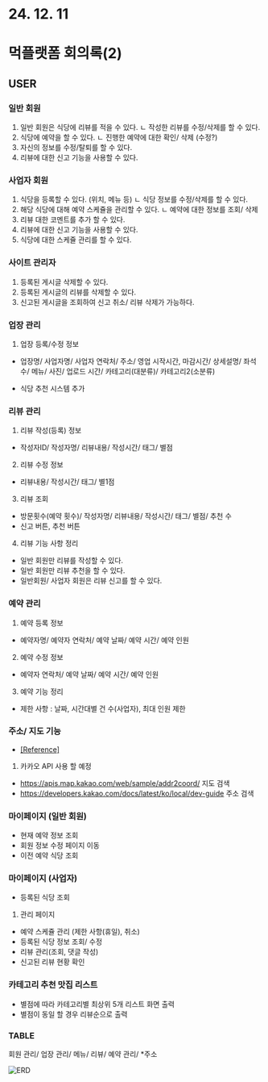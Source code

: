 # 24. 12. 11

# 먹플랫폼 회의록(2)

## USER

### 일반 회원
1) 일반 회원은 식당에 리뷰를 적을 수 있다.
ㄴ 작성한 리뷰를 수정/삭제를 할 수 있다.
2) 식당에 예약을 할 수 있다.
ㄴ 진행한 예약에 대한 확인/ 삭제 (수정?)
3) 자신의 정보를 수정/탈퇴를 할 수 있다.
4) 리뷰에 대한 신고 기능을 사용할 수 있다.


### 사업자 회원
1) 식당을 등록할 수 있다. (위치, 메뉴 등)
ㄴ 식당 정보를 수정/삭제를 할 수 있다.
2) 해당 식당에 대해 예약 스케쥴을 관리할 수 있다.
ㄴ 예약에 대한 정보를 조회/ 삭제
3) 리뷰 대한 코멘트를 추가 할 수 있다.
4) 리뷰에 대한 신고 기능을 사용할 수 있다.
5) 식당에 대한 스케쥴 관리를 할 수 있다.

### 사이트 관리자
1) 등록된 게시글 삭제할 수 있다.
2) 등록된 게시글의 리뷰를 삭제할 수 있다.
3) 신고된 게시글을 조회하여 신고 취소/ 리뷰 삭제가 가능하다.


### 업장 관리
1) 업장 등록/수정 정보
* 업장명/ 사업자명/ 사업자 연락처/ 주소/ 영업 시작시간, 마감시간/ 상세설명/ 좌석 수/ 메뉴/ 사진/ 업로드 시간/ 카테고리(대분류)/ 카테고리2(소분류)

* 식당 추천 시스템 추가


### 리뷰 관리
1) 리뷰 작성(등록) 정보
* 작성자ID/ 작성자명/ 리뷰내용/ 작성시간/ 태그/ 별점
2) 리뷰 수정 정보
* 리뷰내용/ 작성시간/ 태그/ 별1점
3) 리뷰 조회
* 방문횟수(예약 횟수)/ 작성자명/ 리뷰내용/ 작성시간/ 태그/ 별점/ 추천 수
* 신고 버튼, 추천 버튼 

4) 리뷰 기능 사항 정리
* 일반 회원만 리뷰를 작성할 수 있다.
* 일반 회원만 리뷰 추천을 할 수 있다.
* 일반회원/ 사업자 회원은 리뷰 신고를 할 수 있다.


### 예약 관리
1) 예약 등록 정보
* 예약자명/ 예약자 연락처/ 예약 날짜/ 예약 시간/ 예약 인원

2) 예약 수정 정보
* 예약자 연락처/ 예약 날짜/ 예약 시간/ 예약 인원

3) 예약 기능 정리
* 제한 사항 : 날짜, 시간대별 건 수(사업자), 최대 인원 제한


### 주소/ 지도 기능

* [[Reference]](https://apis.map.kakao.com/web/guide/)

1) 카카오 API 사용 할 예정

* https://apis.map.kakao.com/web/sample/addr2coord/ 지도 검색
* https://developers.kakao.com/docs/latest/ko/local/dev-guide 주소 검색


### 마이페이지 (일반 회원)

* 현재 예약 정보 조회
* 회원 정보 수정 페이지 이동
* 이전 예약 식당 조회

### 마이페이지 (사업자)

* 등록된 식당 조회

1) 관리 페이지
* 예약 스케쥴 관리 (제한 사항(휴일), 취소)
* 등록된 식당 정보 조회/ 수정
* 리뷰 관리(조회, 댓글 작성)
* 신고된 리뷰 현황 확인


### 카테고리 추천 맛집 리스트
* 별점에 따라 카테고리별 최상위 5개 리스트 화면 출력
* 별점이 동일 할 경우 리뷰순으로 출력


### TABLE
회원 관리/ 업장 관리/ 메뉴/ 리뷰/ 예약 관리/ *주소

![ERD](https://github.com/user-attachments/assets/6b627beb-9d6a-470b-bee0-1e799531696c)
    
